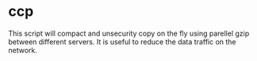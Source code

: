 # ccp
This script will compact and unsecurity copy on the fly using parellel gzip between different servers. It is useful to reduce the data traffic on the network.
